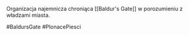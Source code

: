 Organizacja najemnicza chroniąca [[Baldur's Gate]] w porozumieniu z władzami miasta.

#BaldursGate #PlonacePiesci 